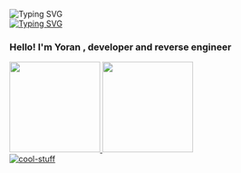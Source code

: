 ![Typing SVG](https://readme-typing-svg.herokuapp.com/?lines=Hey+im+Yoran&color=89ddff) 
<br>
[![Typing SVG](https://readme-typing-svg.herokuapp.com?font=Fira+Code&pause=1000&color=#82aaff&background=24831200&width=435&lines=Research+%26%26+Development)](https://git.io/typing-svg)

### Hello! I'm Yoran , developer and reverse engineer

 <div>
  <a href="https://github.com/YoranDaOne">
  <img height="160em" src="https://github-readme-stats.vercel.app/api?username=YoranDaOne&show_icons=true&theme=material-palenight&include_all_commits=true&count_private=true"/>
  <img height="160em" src="https://github-readme-stats.vercel.app/api/top-langs/?username=YoranDaOne&layout=compact&langs_count=7&theme=material-palenight"/>
</div>
  
</div>
   <img align="center" alt="cool-stuff" src="https://www.pixel-muc.de/wp-content/uploads/2022/09/ezgif.com-gif-maker-49.gif">
</div>
